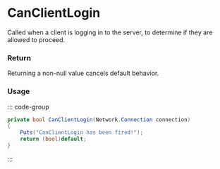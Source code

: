 # CanClientLogin
<Badge type="info" text="Player"/>[<Badge type="danger" text="Carbon Compatible"/>](https://github.com/CarbonCommunity/Carbon)[<Badge type="warning" text="Oxide Compatible"/>](https://github.com/OxideMod/Oxide.Rust)<Badge type="info" text="MetadataOnly"/>
Called when a client is logging in to the server, to determine if they are allowed to proceed.

### Return
Returning a non-null value cancels default behavior.

### Usage
::: code-group
```csharp [Example]
private bool CanClientLogin(Network.Connection connection)
{
	Puts("CanClientLogin has been fired!");
	return (bool)default;
}
```
:::
